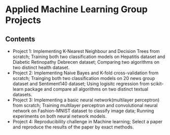 # Applied Machine Learning Group Projects

## Contents
* Project 1: Implementing K-Nearest Neighbour and Decision Trees from scratch; Training both two classification models on Hepatitis dataset and Diabetic Retinopathy Debrecen dataset; Comparing two algorithms on two distinct health dataset.
* Project 2: Implementing Naive Bayes and K-fold cross-validation from scratch; Trainging both two classification models on 20 news group dataset and Sentiment140 dataset; Using logisitc regression from scikit-learn package and compare all algorithms on two distinct textual datasets.
* Project 3: Implementing a basic neural network(multilayer perceptron) from scratch; Training multilayer perceptron and convolutional neural network on Fashion-MNIST dataset to classify image data; Running experiments on both neural network models.
* Project 4: Reproducibility challenge in Machine learning; Select a paper and reproduce the results of the paper by exact methods.
